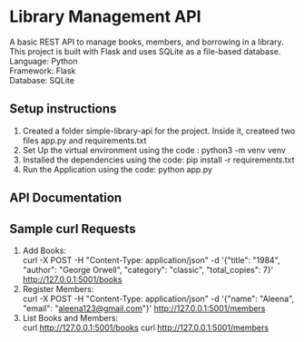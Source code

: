 # Library Management API
A basic REST API to manage books, members, and borrowing in a library. This project is built with Flask and uses SQLite as a file-based database.<br>
Language: Python <br>
Framework: Flask <br>
Database: SQLite <br>

## Setup instructions
1. Created a folder simple-library-api for the project. Inside it, createed two files app.py and requirements.txt <br>
2. Set Up the virtual environment using the code : python3 -m venv venv <br>
3. Installed the dependencies using the code: pip install -r requirements.txt <br>
4. Run the Application using the code: python app.py <br>

## API Documentation

## Sample curl Requests 
1. Add Books: <br>
curl -X POST -H "Content-Type: application/json" -d '{"title": "1984", "author": "George Orwell", "category": "classic", "total_copies": 7}' http://127.0.0.1:5001/books <br>
2. Register Members: <br>
curl -X POST -H "Content-Type: application/json" -d '{"name": "Aleena", "email": "aleena123@gmail.com"}' http://127.0.0.1:5001/members <br>
3. List Books and Members: <br>
curl http://127.0.0.1:5001/books
curl http://127.0.0.1:5001/members

   


